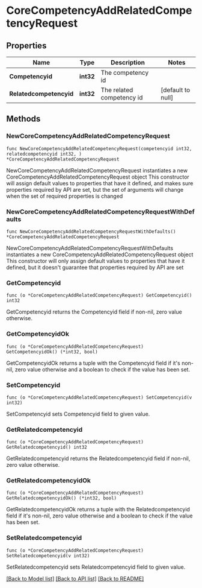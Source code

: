 # CoreCompetencyAddRelatedCompetencyRequest

## Properties

Name | Type | Description | Notes
------------ | ------------- | ------------- | -------------
**Competencyid** | **int32** | The competency id | 
**Relatedcompetencyid** | **int32** | The related competency id | [default to null]

## Methods

### NewCoreCompetencyAddRelatedCompetencyRequest

`func NewCoreCompetencyAddRelatedCompetencyRequest(competencyid int32, relatedcompetencyid int32, ) *CoreCompetencyAddRelatedCompetencyRequest`

NewCoreCompetencyAddRelatedCompetencyRequest instantiates a new CoreCompetencyAddRelatedCompetencyRequest object
This constructor will assign default values to properties that have it defined,
and makes sure properties required by API are set, but the set of arguments
will change when the set of required properties is changed

### NewCoreCompetencyAddRelatedCompetencyRequestWithDefaults

`func NewCoreCompetencyAddRelatedCompetencyRequestWithDefaults() *CoreCompetencyAddRelatedCompetencyRequest`

NewCoreCompetencyAddRelatedCompetencyRequestWithDefaults instantiates a new CoreCompetencyAddRelatedCompetencyRequest object
This constructor will only assign default values to properties that have it defined,
but it doesn't guarantee that properties required by API are set

### GetCompetencyid

`func (o *CoreCompetencyAddRelatedCompetencyRequest) GetCompetencyid() int32`

GetCompetencyid returns the Competencyid field if non-nil, zero value otherwise.

### GetCompetencyidOk

`func (o *CoreCompetencyAddRelatedCompetencyRequest) GetCompetencyidOk() (*int32, bool)`

GetCompetencyidOk returns a tuple with the Competencyid field if it's non-nil, zero value otherwise
and a boolean to check if the value has been set.

### SetCompetencyid

`func (o *CoreCompetencyAddRelatedCompetencyRequest) SetCompetencyid(v int32)`

SetCompetencyid sets Competencyid field to given value.


### GetRelatedcompetencyid

`func (o *CoreCompetencyAddRelatedCompetencyRequest) GetRelatedcompetencyid() int32`

GetRelatedcompetencyid returns the Relatedcompetencyid field if non-nil, zero value otherwise.

### GetRelatedcompetencyidOk

`func (o *CoreCompetencyAddRelatedCompetencyRequest) GetRelatedcompetencyidOk() (*int32, bool)`

GetRelatedcompetencyidOk returns a tuple with the Relatedcompetencyid field if it's non-nil, zero value otherwise
and a boolean to check if the value has been set.

### SetRelatedcompetencyid

`func (o *CoreCompetencyAddRelatedCompetencyRequest) SetRelatedcompetencyid(v int32)`

SetRelatedcompetencyid sets Relatedcompetencyid field to given value.



[[Back to Model list]](../README.md#documentation-for-models) [[Back to API list]](../README.md#documentation-for-api-endpoints) [[Back to README]](../README.md)


